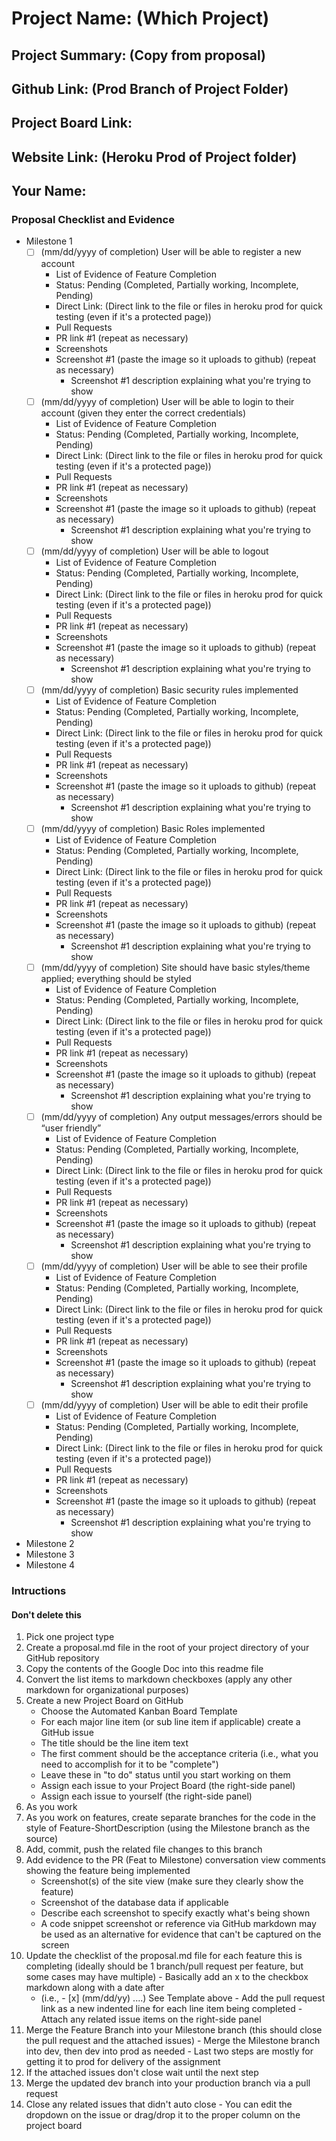 # Project Name: (Which Project)
## Project Summary: (Copy from proposal)
## Github Link: (Prod Branch of Project Folder)
## Project Board Link: 
## Website Link: (Heroku Prod of Project folder)
## Your Name:

<!--
### Line item / Feature template (use this for each bullet point)
#### Don't delete this

- [ ] \(mm/dd/yyyy of completion) Feature Title (from the proposal bullet point, if it's a sub-point indent it properly)
  -  List of Evidence of Feature Completion
    - Status: Pending (Completed, Partially working, Incomplete, Pending)
    - Direct Link: (Direct link to the file or files in heroku prod for quick testing (even if it's a protected page))
    - Pull Requests
      - PR link #1 (repeat as necessary)
    - Screenshots
      - Screenshot #1 (paste the image so it uploads to github) (repeat as necessary)
        - Screenshot #1 description explaining what you're trying to show
### End Line item / Feature Template
--> 
### Proposal Checklist and Evidence

- Milestone 1
    - [ ] \(mm/dd/yyyy of completion) User will be able to register a new account
      -  List of Evidence of Feature Completion
        - Status: Pending (Completed, Partially working, Incomplete, Pending)
        - Direct Link: (Direct link to the file or files in heroku prod for quick testing (even if it's a protected page))
        - Pull Requests
        - PR link #1 (repeat as necessary)
        - Screenshots
        - Screenshot #1 (paste the image so it uploads to github) (repeat as necessary)
            - Screenshot #1 description explaining what you're trying to show
    - [ ] \(mm/dd/yyyy of completion) User will be able to login to their account (given they enter the correct credentials)
      -  List of Evidence of Feature Completion
        - Status: Pending (Completed, Partially working, Incomplete, Pending)
        - Direct Link: (Direct link to the file or files in heroku prod for quick testing (even if it's a protected page))
        - Pull Requests
        - PR link #1 (repeat as necessary)
        - Screenshots
        - Screenshot #1 (paste the image so it uploads to github) (repeat as necessary)
            - Screenshot #1 description explaining what you're trying to show
    - [ ] \(mm/dd/yyyy of completion) User will be able to logout
      -  List of Evidence of Feature Completion
        - Status: Pending (Completed, Partially working, Incomplete, Pending)
        - Direct Link: (Direct link to the file or files in heroku prod for quick testing (even if it's a protected page))
        - Pull Requests
        - PR link #1 (repeat as necessary)
        - Screenshots
        - Screenshot #1 (paste the image so it uploads to github) (repeat as necessary)
            - Screenshot #1 description explaining what you're trying to show
    - [ ] \(mm/dd/yyyy of completion) Basic security rules implemented
      -  List of Evidence of Feature Completion
        - Status: Pending (Completed, Partially working, Incomplete, Pending)
        - Direct Link: (Direct link to the file or files in heroku prod for quick testing (even if it's a protected page))
        - Pull Requests
        - PR link #1 (repeat as necessary)
        - Screenshots
        - Screenshot #1 (paste the image so it uploads to github) (repeat as necessary)
            - Screenshot #1 description explaining what you're trying to show
    - [ ] \(mm/dd/yyyy of completion) Basic Roles implemented
      -  List of Evidence of Feature Completion
        - Status: Pending (Completed, Partially working, Incomplete, Pending)
        - Direct Link: (Direct link to the file or files in heroku prod for quick testing (even if it's a protected page))
        - Pull Requests
        - PR link #1 (repeat as necessary)
        - Screenshots
        - Screenshot #1 (paste the image so it uploads to github) (repeat as necessary)
            - Screenshot #1 description explaining what you're trying to show
    - [ ] \(mm/dd/yyyy of completion) Site should have basic styles/theme applied; everything should be styled
      -  List of Evidence of Feature Completion
        - Status: Pending (Completed, Partially working, Incomplete, Pending)
        - Direct Link: (Direct link to the file or files in heroku prod for quick testing (even if it's a protected page))
        - Pull Requests
        - PR link #1 (repeat as necessary)
        - Screenshots
        - Screenshot #1 (paste the image so it uploads to github) (repeat as necessary)
            - Screenshot #1 description explaining what you're trying to show
    - [ ] \(mm/dd/yyyy of completion) Any output messages/errors should be “user friendly”
      -  List of Evidence of Feature Completion
        - Status: Pending (Completed, Partially working, Incomplete, Pending)
        - Direct Link: (Direct link to the file or files in heroku prod for quick testing (even if it's a protected page))
        - Pull Requests
        - PR link #1 (repeat as necessary)
        - Screenshots
        - Screenshot #1 (paste the image so it uploads to github) (repeat as necessary)
            - Screenshot #1 description explaining what you're trying to show
    - [ ] \(mm/dd/yyyy of completion) User will be able to see their profile
      -  List of Evidence of Feature Completion
        - Status: Pending (Completed, Partially working, Incomplete, Pending)
        - Direct Link: (Direct link to the file or files in heroku prod for quick testing (even if it's a protected page))
        - Pull Requests
        - PR link #1 (repeat as necessary)
        - Screenshots
        - Screenshot #1 (paste the image so it uploads to github) (repeat as necessary)
            - Screenshot #1 description explaining what you're trying to show
    - [ ] \(mm/dd/yyyy of completion) User will be able to edit their profile
      -  List of Evidence of Feature Completion
        - Status: Pending (Completed, Partially working, Incomplete, Pending)
        - Direct Link: (Direct link to the file or files in heroku prod for quick testing (even if it's a protected page))
        - Pull Requests
        - PR link #1 (repeat as necessary)
        - Screenshots
        - Screenshot #1 (paste the image so it uploads to github) (repeat as necessary)
            - Screenshot #1 description explaining what you're trying to show

- Milestone 2
- Milestone 3
- Milestone 4
### Intructions
#### Don't delete this
1. Pick one project type
2. Create a proposal.md file in the root of your project directory of your GitHub repository
3. Copy the contents of the Google Doc into this readme file
4. Convert the list items to markdown checkboxes (apply any other markdown for organizational purposes)
5. Create a new Project Board on GitHub
   - Choose the Automated Kanban Board Template
   - For each major line item (or sub line item if applicable) create a GitHub issue
   - The title should be the line item text
   - The first comment should be the acceptance criteria (i.e., what you need to accomplish for it to be "complete")
   - Leave these in "to do" status until you start working on them
   - Assign each issue to your Project Board (the right-side panel)
   - Assign each issue to yourself (the right-side panel)
6. As you work
  1. As you work on features, create separate branches for the code in the style of Feature-ShortDescription (using the Milestone branch as the source)
  2. Add, commit, push the related file changes to this branch
  3. Add evidence to the PR (Feat to Milestone) conversation view comments showing the feature being implemented
     - Screenshot(s) of the site view (make sure they clearly show the feature)
     - Screenshot of the database data if applicable
     - Describe each screenshot to specify exactly what's being shown
     - A code snippet screenshot or reference via GitHub markdown may be used as an alternative for evidence that can't be captured on the screen
  4. Update the checklist of the proposal.md file for each feature this is completing (ideally should be 1 branch/pull request per feature, but some cases may have multiple)
    - Basically add an x to the checkbox markdown along with a date after
      - (i.e.,   - [x] (mm/dd/yy) ....) See Template above
    - Add the pull request link as a new indented line for each line item being completed
    - Attach any related issue items on the right-side panel
  5. Merge the Feature Branch into your Milestone branch (this should close the pull request and the attached issues)
    - Merge the Milestone branch into dev, then dev into prod as needed
    - Last two steps are mostly for getting it to prod for delivery of the assignment 
  7. If the attached issues don't close wait until the next step
  8. Merge the updated dev branch into your production branch via a pull request
  9. Close any related issues that didn't auto close
    - You can edit the dropdown on the issue or drag/drop it to the proper column on the project board